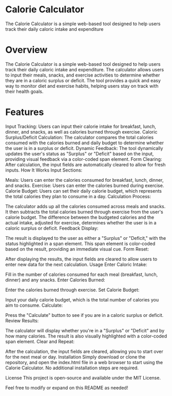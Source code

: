 # Calorie Calculator
The Calorie Calculator is a simple web-based tool designed to help users track their daily caloric intake and expenditure


# Overview
The Calorie Calculator is a simple web-based tool designed to help users track their daily caloric intake and expenditure. The calculator allows users to input their meals, snacks, and exercise activities to determine whether they are in a caloric surplus or deficit. The tool provides a quick and easy way to monitor diet and exercise habits, helping users stay on track with their health goals.

# Features
Input Tracking: Users can input their calorie intake for breakfast, lunch, dinner, and snacks, as well as calories burned through exercise.
Caloric Surplus/Deficit Calculation: The calculator compares the total calories consumed with the calories burned and daily budget to determine whether the user is in a surplus or deficit.
Dynamic Feedback: The tool dynamically updates the user's status as "Surplus" or "Deficit" based on the input, providing visual feedback via a color-coded span element.
Form Clearing: After calculation, the input fields are automatically cleared to allow for fresh inputs.
How It Works
Input Sections:

Meals: Users can enter the calories consumed for breakfast, lunch, dinner, and snacks.
Exercise: Users can enter the calories burned during exercise.
Calorie Budget: Users can set their daily calorie budget, which represents the total calories they plan to consume in a day.
Calculation Process:

The calculator adds up all the calories consumed across meals and snacks.
It then subtracts the total calories burned through exercise from the user's calorie budget.
The difference between the budgeted calories and the actual intake, adjusted for exercise, determines whether the user is in a caloric surplus or deficit.
Feedback Display:

The result is displayed to the user as either a "Surplus" or "Deficit," with the status highlighted in a span element.
This span element is color-coded based on the result, providing an immediate visual cue.
Form Reset:

After displaying the results, the input fields are cleared to allow users to enter new data for the next calculation.
Usage
Enter Caloric Intake:

Fill in the number of calories consumed for each meal (breakfast, lunch, dinner) and any snacks.
Enter Calories Burned:

Enter the calories burned through exercise.
Set Calorie Budget:

Input your daily calorie budget, which is the total number of calories you aim to consume.
Calculate:

Press the "Calculate" button to see if you are in a caloric surplus or deficit.
Review Results:

The calculator will display whether you're in a "Surplus" or "Deficit" and by how many calories.
The result is also visually highlighted with a color-coded span element.
Clear and Repeat:

After the calculation, the input fields are cleared, allowing you to start over for the next meal or day.
Installation
Simply download or clone the repository, and open the index.html file in a web browser to start using the Calorie Calculator. No additional installation steps are required.

License
This project is open-source and available under the MIT License.

Feel free to modify or expand on this README as needed!











